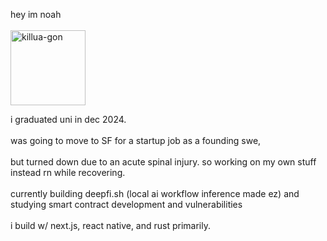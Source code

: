 hey im noah
<br/>
<br/>
<img src="https://github.com/user-attachments/assets/ececad7d-d6a2-442f-841c-a604d9c8003d" alt="killua-gon" width="120" height="120" style="min-height: 120px;">
<br/>


i graduated uni in dec 2024.
<br/>
<br/>
was going to move to SF for a startup job as a founding swe,
<br/>
<br/>
but turned down due to an acute spinal injury. so working on my own stuff instead rn while recovering.
<br/>
<br/>
currently building deepfi.sh (local ai workflow inference made ez) and studying smart contract development and vulnerabilities
<br/>
<br/>
i build w/ next.js, react native, and rust primarily.
